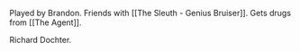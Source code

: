 Played by Brandon. Friends with [[The Sleuth - Genius Bruiser]]. Gets drugs from [[The Agent]].

Richard Dochter. 